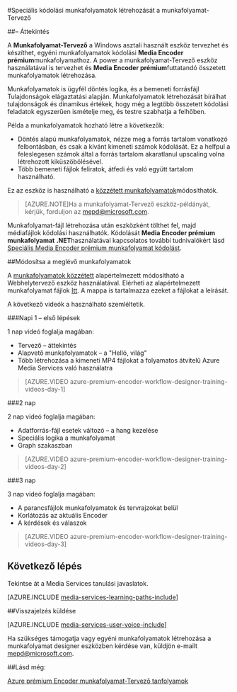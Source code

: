 <properties 
    pageTitle="Speciális kódolási munkafolyamatok létrehozását a munkafolyamat-Tervező |} Microsoft Azure" 
    description="További tudnivalók a munkafolyamat-Tervező speciális kódolási munkafolyamatok létrehozását." 
    services="media-services" 
    documentationCenter="" 
    authors="anilmur" 
    manager="erikre" 
    editor=""/>

<tags 
    ms.service="media-services" 
    ms.workload="media" 
    ms.tgt_pltfrm="na" 
    ms.devlang="na" 
    ms.topic="article" 
    ms.date="09/15/2016"
    ms.author="juliako;johndeu;anilmur"/>


#<a name="create-advanced-encoding-workflows-with-workflow-designer"></a>Speciális kódolási munkafolyamatok létrehozását a munkafolyamat-Tervező

##<a name="overview"></a>– Áttekintés

A **Munkafolyamat-Tervező** a Windows asztali használt eszköz tervezhet és készíthet, egyéni munkafolyamatok kódolási **Media Encoder prémium**munkafolyamathoz.
A power a munkafolyamat-Tervező eszköz használatával is tervezhet és **Media Encoder prémium**futtatandó összetett munkafolyamatok létrehozása.  

Munkafolyamatok is ügyfél döntés logika, és a bemeneti forrásfájl Tulajdonságok elágaztatási alapján. Munkafolyamatok létrehozását bírálhat tulajdonságok és dinamikus értékek, hogy még a legtöbb összetett kódolási feladatok egyszerűen ismételje meg, és testre szabhatja a felhőben.

Példa a munkafolyamatok hozható létre a következők:

- Döntés alapú munkafolyamatok, nézze meg a forrás tartalom vonatkozó felbontásban, és csak a kívánt kimeneti számok kódolását.  Ez a helfpul a feleslegesen számok által a forrás tartalom akaratlanul upscaling volna létrehozott kiküszöbölésével.
- Több bemeneti fájlok feliratok, átfedi és való együtt tartalom használható. 

Ez az eszköz is használható a [közzétett munkafolyamatok](media-services-workflow-designer.md#existing_workflows)módosíthatók. 

>[AZURE.NOTE]Ha a munkafolyamat-Tervező eszköz-példányát, kérjük, forduljon az mepd@microsoft.com.


Munkafolyamat-fájl létrehozása után eszközként tölthet fel, majd médiafájlok kódolási használhatók. Kódolását **Media Encoder prémium munkafolyamat** **.NET**használatával kapcsolatos további tudnivalókért lásd [Speciális Media Encoder prémium munkafolyamat kódolást](media-services-encode-with-premium-workflow.md).

##<a id="existing_workflows"></a>Módosítsa a meglévő munkafolyamatok

A [munkafolyamatok közzétett](media-services-workflow-designer.md#existing_workflows) alapértelmezett módosítható a Webhelytervező eszköz használatával. Elérheti az alapértelmezett munkafolyamat fájlok [Itt](https://github.com/Azure/azure-media-services-samples/tree/master/Encoding%20Presets/VoD/MediaEncoderPremiumWorkfows). A mappa is tartalmazza ezeket a fájlokat a leírását.

A következő videók a használható szemléltetik.

###<a name="day-1--getting-started"></a>Napi 1 – első lépések

1 nap videó foglalja magában:

- Tervező – áttekintés
- Alapvető munkafolyamatok – a "Helló, világ"
- Több létrehozása a kimeneti MP4 fájlokat a folyamatos átvitelű Azure Media Services való használatra

> [AZURE.VIDEO azure-premium-encoder-workflow-designer-training-videos-day-1]

###<a name="day-2"></a>2 nap

2 nap videó foglalja magában:

- Adatforrás-fájl esetek változó – a hang kezelése
- Speciális logika a munkafolyamat
- Graph szakaszban

> [AZURE.VIDEO azure-premium-encoder-workflow-designer-training-videos-day-2]

###<a name="day-3"></a>3 nap

3 nap videó foglalja magában:

- A parancsfájlok munkafolyamatok és tervrajzokat belül
- Korlátozás az aktuális Encoder
- A kérdések és válaszok
 
> [AZURE.VIDEO azure-premium-encoder-workflow-designer-training-videos-day-3]


## <a name="next-step"></a>Következő lépés

Tekintse át a Media Services tanulási javaslatok.

[AZURE.INCLUDE [media-services-learning-paths-include](../../includes/media-services-learning-paths-include.md)]

##<a name="provide-feedback"></a>Visszajelzés küldése

[AZURE.INCLUDE [media-services-user-voice-include](../../includes/media-services-user-voice-include.md)]


Ha szükséges támogatja vagy egyéni munkafolyamatok létrehozása a munkafolyamat designer eszközben kérdése van, küldjön e-mailt mepd@microsoft.com.

##<a name="see-also"></a>Lásd még:

[Azure prémium Encoder munkafolyamat-Tervező tanfolyamok](http://johndeutscher.com/2015/07/06/azure-premium-encoder-workflow-designer-training-videos/)
